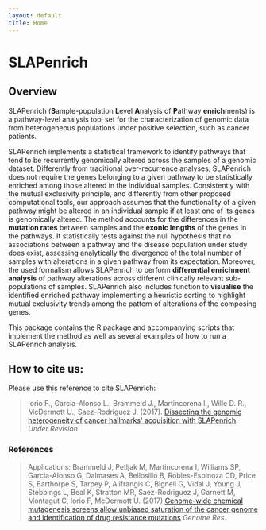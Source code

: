```yaml
---
layout: default
title: Home
---
```


# SLAPenrich

## Overview

SLAPenrich (**S**ample-population **L**evel **A**nalysis of **P**athway **enrich**ments) is a pathway-level analysis tool set for the characterization of genomic data from heterogeneous populations under positive selection, such as cancer patients.

SLAPenrich implements a statistical framework to identify pathways that tend to be recurrently genomically altered across the samples of a genomic dataset. Differently from traditional over-recurrence analyses, SLAPenrich does not require the genes belonging to a given pathway to be statistically enriched among those altered in the individual samples. Consistently with the mutual exclusivity principle, and differently from other proposed computational tools, our approach assumes that the functionality of a given pathway might be altered in an individual sample if at least one of its genes is genomically altered. The method accounts for the differences in the **mutation rates** between samples and the **exonic lengths** of the genes in the pathways. It statistically tests against the null hypothesis that no associations between a pathway and the disease population under study does exist, assessing analytically the divergence of the total number of samples with alterations in a given pathway from its expectation. Moreover, the used formalism allows SLAPenrich to perform **differential enrichment analysis** of pathway alterations across different clinically relevant sub-populations of samples. SLAPenrich also includes function to **visualise** the identified enriched pathway implementing a heuristic sorting to highlight mutual exclusivity trends among the pattern of alterations of the composing genes.

This package contains the R package and accompanying scripts that implement the method as well as several examples of how to run a SLAPenrich analysis.

## How to cite us:
Please use this reference to cite SLAPenrich:
>  Iorio F., Garcia-Alonso L., Brammeld J., Martincorena I., Wille D. R.,  McDermott U.,  Saez-Rodriguez J. (2017). [Dissecting the genomic heterogeneity of cancer hallmarks' acquisition with SLAPenrich](http://biorxiv.org/content/early/2017/03/27/077701). _Under Revision_
   
   ### References
 > Applications: Brammeld J, Petljak M, Martincorena I, Williams SP, Garcia-Alonso G, Dalmases A, Bellosillo B, Robles-Espinoza CD, Price S, Barthorpe S, Tarpey P, Alifrangis C, Bignell G, Vidal J, Young J, Stebbings L, Beal K, Stratton MR, Saez-Rodriguez J, Garnett M, Montagut C, Iorio F, McDermott U. (2017) [Genome-wide chemical mutagenesis screens allow unbiased saturation of the cancer genome and identification of drug resistance mutations](http://genome.cshlp.org/content/early/2017/03/15/gr.213546.116.abstract?cited-by=yes&legid=genome;gr.213546.116v2) _Genome Res._


